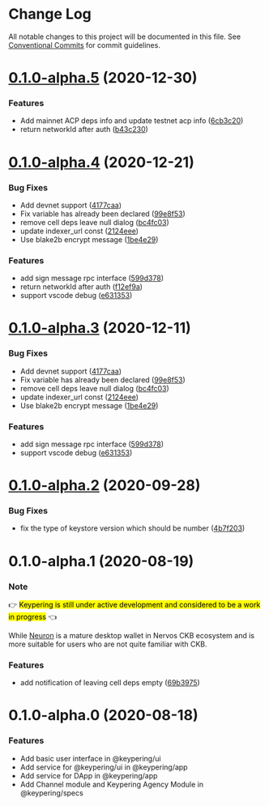 # Change Log

All notable changes to this project will be documented in this file.
See [Conventional Commits](https://conventionalcommits.org) for commit guidelines.

# [0.1.0-alpha.5](https://github.com/nervosnetwork/keypering/compare/v0.1.0-alpha.4...v0.1.0-alpha.5) (2020-12-30)


### Features

* Add mainnet ACP deps info and update testnet acp info ([6cb3c20](https://github.com/nervosnetwork/keypering/commit/6cb3c204e42bf131fa88415cc7cb87a5fcc8bf31))
* return networkId after auth ([b43c230](https://github.com/nervosnetwork/keypering/commit/b43c2305f3dc9d42e5b018a988105b0601acd43f))





# [0.1.0-alpha.4](https://github.com/nervosnetwork/keypering/compare/v0.1.0-alpha.2...v0.1.0-alpha.4) (2020-12-21)


### Bug Fixes

* Add devnet support ([4177caa](https://github.com/nervosnetwork/keypering/commit/4177caa7bdde7fc5cc46324b6c1346538ec70eb8))
* Fix variable has already been declared ([99e8f53](https://github.com/nervosnetwork/keypering/commit/99e8f53c27ca3dfb185d20237983cf4ec248f671))
* remove cell deps leave null dialog ([bc4fc03](https://github.com/nervosnetwork/keypering/commit/bc4fc033855f98448f89b7ec8d257143f14fb165))
* update indexer_url const ([2124eee](https://github.com/nervosnetwork/keypering/commit/2124eee577c5a4562ceed05390bcd80edd91df7f))
* Use blake2b encrypt message ([1be4e29](https://github.com/nervosnetwork/keypering/commit/1be4e29e872a89d6782c702fcbb93ada45909077))


### Features

* add sign message rpc interface ([599d378](https://github.com/nervosnetwork/keypering/commit/599d378eec67c97475b8b31eba571139b43dc8b8))
* return networkId after auth ([f12ef9a](https://github.com/nervosnetwork/keypering/commit/f12ef9a90950acc97d8479070f36c30e3683e04d))
* support vscode debug ([e631353](https://github.com/nervosnetwork/keypering/commit/e6313535df81340e0dc8fad1d224efa8b109248e))





# [0.1.0-alpha.3](https://github.com/nervosnetwork/keypering/compare/v0.1.0-alpha.2...v0.1.0-alpha.3) (2020-12-11)


### Bug Fixes

* Add devnet support ([4177caa](https://github.com/nervosnetwork/keypering/commit/4177caa7bdde7fc5cc46324b6c1346538ec70eb8))
* Fix variable has already been declared ([99e8f53](https://github.com/nervosnetwork/keypering/commit/99e8f53c27ca3dfb185d20237983cf4ec248f671))
* remove cell deps leave null dialog ([bc4fc03](https://github.com/nervosnetwork/keypering/commit/bc4fc033855f98448f89b7ec8d257143f14fb165))
* update indexer_url const ([2124eee](https://github.com/nervosnetwork/keypering/commit/2124eee577c5a4562ceed05390bcd80edd91df7f))
* Use blake2b encrypt message ([1be4e29](https://github.com/nervosnetwork/keypering/commit/1be4e29e872a89d6782c702fcbb93ada45909077))


### Features

* add sign message rpc interface ([599d378](https://github.com/nervosnetwork/keypering/commit/599d378eec67c97475b8b31eba571139b43dc8b8))
* support vscode debug ([e631353](https://github.com/nervosnetwork/keypering/commit/e6313535df81340e0dc8fad1d224efa8b109248e))





# [0.1.0-alpha.2](https://github.com/nervosnetwork/keypering/compare/v0.1.0-alpha.1...v0.1.0-alpha.2) (2020-09-28)


### Bug Fixes

* fix the type of keystore version which should be number ([4b7f203](https://github.com/nervosnetwork/keypering/commit/4b7f203628684c34fda066153e7d490616c36c48))





# 0.1.0-alpha.1 (2020-08-19)

### Note

👉 <mark>Keypering is still under active development and considered to be a work in progress</mark> 👈

While [Neuron](https://github.com/nervosnetwork/neuron/releases) is a mature desktop wallet in Nervos CKB ecosystem and is more suitable for users who are not quite familiar with CKB.


### Features

* add notification of leaving cell deps empty ([69b3975](https://github.com/nervosnetwork/keypering/commit/69b3975df1a00a1cbdffca871d57717c2df3ab9c))





# 0.1.0-alpha.0 (2020-08-18)


### Features

* Add basic user interface in @keypering/ui
* Add service for @keypering/ui in @keypering/app
* Add service for DApp in @keypering/app
* Add Channel module and Keypering Agency Module in @keypering/specs
